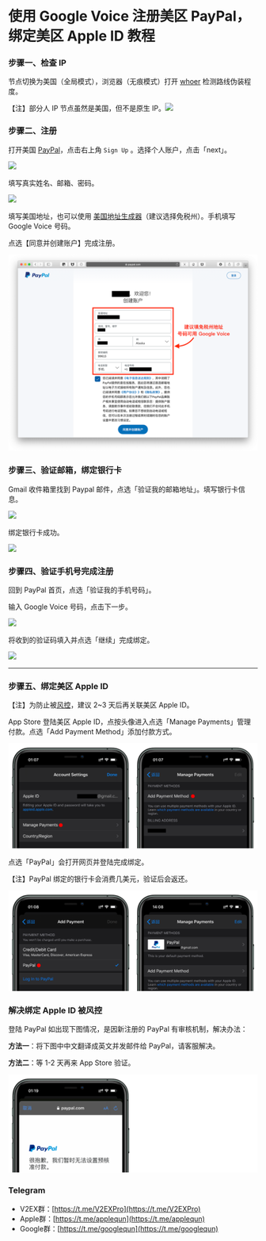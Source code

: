# 使用 Google Voice 注册美区 PayPal，绑定美区 Apple ID 教程

### 步骤一、检查 IP

节点切换为美国（全局模式），浏览器（无痕模式）打开 [whoer](https://whoer.net) 检测路线伪装程度。

【注】部分人 IP 节点虽然是美国，但不是原生 IP。![](pic/002.jpg)

### 步骤二、注册

打开美国 [PayPal](https://www.paypal.com/us/webapps/mpp/home)，点击右上角 `Sign Up` 。选择个人账户，点击「next」。

![](pic/004.png)

填写真实姓名、邮箱、密码。

![](pic/005.png)

填写美国地址，也可以使用 [美国地址生成器](https://www.fakeaddressgenerator.com/Random_Address/US_California)（建议选择免税州）。手机填写 Google Voice 号码。

点选【同意并创建账户】完成注册。

![](pic/006地址.png)

### 步骤三、验证邮箱，绑定银行卡

Gmail 收件箱里找到 Paypal 邮件，点选「验证我的邮箱地址」。填写银行卡信息。

![](pic/009.png)

绑定银行卡成功。

![](pic/0010.png)

### 步骤四、验证手机号完成注册

回到 PayPal 首页，点选「验证我的手机号码」。

输入 Google Voice 号码，点击下一步。

![](pic/0011.png)



将收到的验证码填入并点选「继续」完成绑定。

![](pic/0014.png)

---

### 步骤五、绑定美区 Apple ID

【注】为防止被[风控](#解决绑定-apple-id-被风控)，建议 2~3 天后再关联美区 Apple ID。

App Store 登陆美区 Apple ID，点按头像进入点选「Manage Payments」管理付款。点选「Add Payment Method」添加付款方式。

![](pic/5id.png)

点选「PayPal」会打开网页并登陆完成绑定。

【注】PayPal 绑定的银行卡会消费几美元，验证后会返还。

![](pic/5pp.png)

### 解决绑定 Apple ID 被风控
登陆 PayPal 如出现下图情况，是因新注册的 PayPal 有审核机制，解决办法：

**方法一**：将下图中中文翻译成英文并发邮件给 PayPal，请客服解决。

**方法二**：等 1-2 天再来 App Store 验证。

![](pic/风控.png)

### Telegram
* V2EX群：[https://t.me/V2EXPro](https://t.me/V2EXPro)
* Apple群：[https://t.me/applequn](https://t.me/applequn)
* Google群：[https://t.me/googlequn](https://t.me/googlequn)
